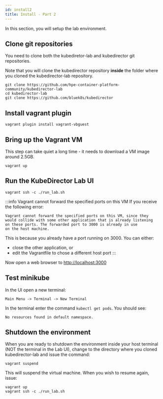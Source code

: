 ```yaml
---
id: install2
title: Install - Part 2
---
```


In this section, you will setup the lab environment.

## Clone git repositories

You need to clone both the kubediretor-lab and kubedirector git repositories.

Note that you will clone the kubedirector repository **inside** the folder where you cloned the kubedirector-lab repository.

```
git clone https://github.com/hpe-container-platform-community/kubedirector-lab
cd kubedirector-lab
git clone https://github.com/bluek8s/kubedirector
```

## Install vagrant plugin

```
vagrant plugin install vagrant-vbguest
```

## Bring up the Vagrant VM

This step can take quiet a long time - it needs to download a VM image around 2.5GB.

```
vagrant up
```

## Run the KubeDirector Lab UI

```
vagrant ssh -c ./run_lab.sh
```

:::info Vagrant cannot forward the specified ports on this VM
If you receive the following error:
```
Vagrant cannot forward the specified ports on this VM, since they
would collide with some other application that is already listening
on these ports. The forwarded port to 3000 is already in use
on the host machine.
```
This is because you already have a port running on 3000. You can either:

- close the other application, or
- edit the Vagrantfile to chose a different host port
:::

Now open a web browser to [http://localhost:3000](http://localhost:3000)

## Test minikube

In the UI open a new terminal:

`Main Menu -> Terminal -> New Terminal`

In the terminal enter the command `kubectl get pods`.  You should see:

```
No resources found in default namespace.
```

## Shutdown the environment

When you are ready to shutdown the environment inside your host terminal (NOT the terminal in the Lab UI),
change to the directory where you cloned kubedirector-lab and issue the command:

```
vagrant suspend
```

This will suspend the virtual machine.  When you wish to resume again, issue:

```
vagrant up
vagrant ssh -c ./run_lab.sh
```